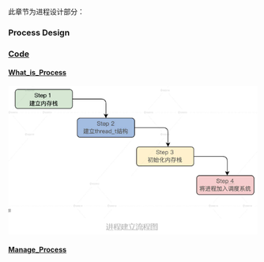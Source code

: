 此章节为进程设计部分：   
### Process Design
### [Code](./HuOS6.0/)
#### [What_is_Process](./What_is_Process/README.md)
![What_is_Process](./What_is_Process/images/process5.png)
#### [Manage_Process](./Manage_Process/README.md)